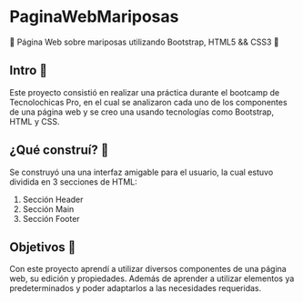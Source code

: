 # PaginaWebMariposas
🌈 Página Web sobre mariposas utilizando Bootstrap, HTML5 &amp;&amp; CSS3 🌈

## Intro 💫
Este proyecto consistió en realizar una práctica durante el bootcamp de Tecnolochicas Pro, en el cual se analizaron cada uno de los componentes de una página web y se creo una usando tecnologías como Bootstrap, HTML y CSS.

## ¿Qué construí? 💫
Se construyó una una interfaz amigable para el usuario, la cual estuvo dividida en 3 secciones de HTML:
1. Sección Header
2. Sección Main
3. Sección Footer

## Objetivos 💫
Con este proyecto aprendí a utilizar diversos componentes de una página web, su edición y propiedades. Además de aprender a utilizar elementos ya predeterminados y poder adaptarlos a las necesidades requeridas.

